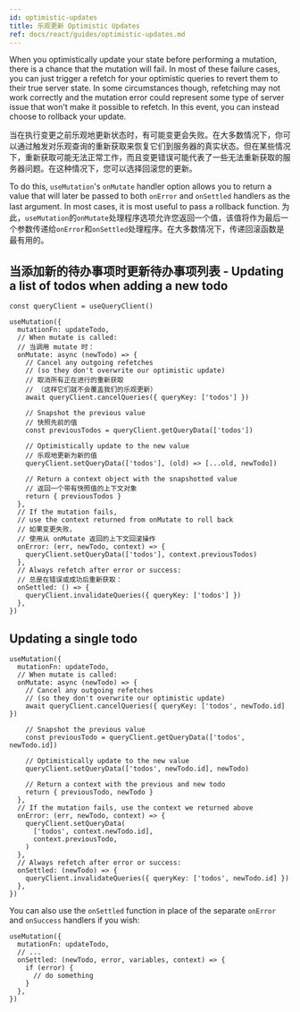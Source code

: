 ```yaml
---
id: optimistic-updates
title: 乐观更新 Optimistic Updates
ref: docs/react/guides/optimistic-updates.md
---
```


When you optimistically update your state before performing a mutation, there is a chance that the mutation will fail. In most of these failure cases, you can just trigger a refetch for your optimistic queries to revert them to their true server state. In some circumstances though, refetching may not work correctly and the mutation error could represent some type of server issue that won't make it possible to refetch. In this event, you can instead choose to rollback your update.

当在执行变更之前乐观地更新状态时，有可能变更会失败。在大多数情况下，你可以通过触发对乐观查询的重新获取来恢复它们到服务器的真实状态。但在某些情况下，重新获取可能无法正常工作，而且变更错误可能代表了一些无法重新获取的服务器问题。在这种情况下，您可以选择回滚您的更新。

To do this, `useMutation`'s `onMutate` handler option allows you to return a value that will later be passed to both `onError` and `onSettled` handlers as the last argument. In most cases, it is most useful to pass a rollback function.
为此，`useMutation`的`onMutate`处理程序选项允许您返回一个值，该值将作为最后一个参数传递给`onError`和`onSettled`处理程序。在大多数情况下，传递回滚函数是最有用的。

## 当添加新的待办事项时更新待办事项列表 - Updating a list of todos when adding a new todo

[//]: # 'Example'

```tsx
const queryClient = useQueryClient()

useMutation({
  mutationFn: updateTodo,
  // When mutate is called:
  // 当调用 mutate 时：
  onMutate: async (newTodo) => {
    // Cancel any outgoing refetches
    // (so they don't overwrite our optimistic update)
    // 取消所有正在进行的重新获取
    // （这样它们就不会覆盖我们的乐观更新）
    await queryClient.cancelQueries({ queryKey: ['todos'] })

    // Snapshot the previous value
    // 快照先前的值
    const previousTodos = queryClient.getQueryData(['todos'])

    // Optimistically update to the new value
    // 乐观地更新为新的值
    queryClient.setQueryData(['todos'], (old) => [...old, newTodo])

    // Return a context object with the snapshotted value
    // 返回一个带有快照值的上下文对象
    return { previousTodos }
  },
  // If the mutation fails,
  // use the context returned from onMutate to roll back
  // 如果变更失败，
  // 使用从 onMutate 返回的上下文回滚操作
  onError: (err, newTodo, context) => {
    queryClient.setQueryData(['todos'], context.previousTodos)
  },
  // Always refetch after error or success:
  // 总是在错误或成功后重新获取：
  onSettled: () => {
    queryClient.invalidateQueries({ queryKey: ['todos'] })
  },
})
```

[//]: # 'Example'

## Updating a single todo

[//]: # 'Example2'

```tsx
useMutation({
  mutationFn: updateTodo,
  // When mutate is called:
  onMutate: async (newTodo) => {
    // Cancel any outgoing refetches
    // (so they don't overwrite our optimistic update)
    await queryClient.cancelQueries({ queryKey: ['todos', newTodo.id] })

    // Snapshot the previous value
    const previousTodo = queryClient.getQueryData(['todos', newTodo.id])

    // Optimistically update to the new value
    queryClient.setQueryData(['todos', newTodo.id], newTodo)

    // Return a context with the previous and new todo
    return { previousTodo, newTodo }
  },
  // If the mutation fails, use the context we returned above
  onError: (err, newTodo, context) => {
    queryClient.setQueryData(
      ['todos', context.newTodo.id],
      context.previousTodo,
    )
  },
  // Always refetch after error or success:
  onSettled: (newTodo) => {
    queryClient.invalidateQueries({ queryKey: ['todos', newTodo.id] })
  },
})
```

[//]: # 'Example2'

You can also use the `onSettled` function in place of the separate `onError` and `onSuccess` handlers if you wish:

[//]: # 'Example3'

```tsx
useMutation({
  mutationFn: updateTodo,
  // ...
  onSettled: (newTodo, error, variables, context) => {
    if (error) {
      // do something
    }
  },
})
```

[//]: # 'Example3'
